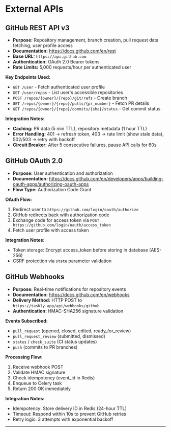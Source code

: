 # External APIs

## GitHub REST API v3

- **Purpose:** Repository management, branch creation, pull request data fetching, user profile access
- **Documentation:** https://docs.github.com/en/rest
- **Base URL:** `https://api.github.com`
- **Authentication:** OAuth 2.0 Bearer tokens
- **Rate Limits:** 5,000 requests/hour per authenticated user

**Key Endpoints Used:**
- `GET /user` - Fetch authenticated user profile
- `GET /user/repos` - List user's accessible repositories
- `POST /repos/{owner}/{repo}/git/refs` - Create branch
- `GET /repos/{owner}/{repo}/pulls/{pr_number}` - Fetch PR details
- `GET /repos/{owner}/{repo}/commits/{sha}/status` - Get commit status

**Integration Notes:**
- **Caching:** PR data (5 min TTL), repository metadata (1 hour TTL)
- **Error Handling:** 401 → refresh token, 403 → rate limit (show stale data), 502/503 → retry with backoff
- **Circuit Breaker:** After 5 consecutive failures, pause API calls for 60s

## GitHub OAuth 2.0

- **Purpose:** User authentication and authorization
- **Documentation:** https://docs.github.com/en/developers/apps/building-oauth-apps/authorizing-oauth-apps
- **Flow Type:** Authorization Code Grant

**OAuth Flow:**
1. Redirect user to `https://github.com/login/oauth/authorize`
2. GitHub redirects back with authorization code
3. Exchange code for access token via `POST https://github.com/login/oauth/access_token`
4. Fetch user profile with access token

**Integration Notes:**
- Token storage: Encrypt access_token before storing in database (AES-256)
- CSRF protection via `state` parameter validation

## GitHub Webhooks

- **Purpose:** Real-time notifications for repository events
- **Documentation:** https://docs.github.com/en/webhooks
- **Delivery Method:** HTTP POST to `https://taskly.app/api/webhooks/github`
- **Authentication:** HMAC-SHA256 signature validation

**Events Subscribed:**
- `pull_request` (opened, closed, edited, ready_for_review)
- `pull_request_review` (submitted, dismissed)
- `status` / `check_suite` (CI status updates)
- `push` (commits to PR branches)

**Processing Flow:**
1. Receive webhook POST
2. Validate HMAC signature
3. Check idempotency (event_id in Redis)
4. Enqueue to Celery task
5. Return 200 OK immediately

**Integration Notes:**
- Idempotency: Store delivery ID in Redis (24-hour TTL)
- Timeout: Respond within 10s to prevent GitHub retries
- Retry logic: 3 attempts with exponential backoff

---
